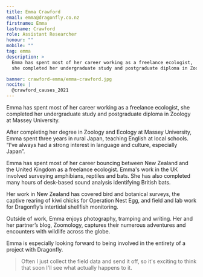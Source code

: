 ```yaml
---
title: Emma Crawford
email: emma@dragonfly.co.nz
firstname: Emma
lastname: Crawford
role: Assistant Researcher
honour: ""
mobile: ""
tag: emma
description: >
  Emma has spent most of her career working as a freelance ecologist,
  she completed her undergraduate study and postgraduate diploma in Zoology at Massey University.

banner: crawford-emma/emma-crawford.jpg
nocite: |
  @crawford_causes_2021
---
```


Emma has spent most of her career working as a freelance ecologist,
she completed her undergraduate study and postgraduate diploma in Zoology at Massey University.

<!--more-->

After completing her degree in Zoology and Ecology at Massey University,
Emma spent three years in rural Japan, teaching English at local schools.
“I’ve always had a strong interest in language and culture, especially Japan”.

Emma has spent most of her career bouncing between New Zealand and the United Kingdom
as a freelance ecologist. Emma's work in the UK involved surveying amphibians,
reptiles and bats. She has also completed many hours of desk-based sound analysis
identifying British bats.

Her work in New Zealand has covered bird and botanical surveys, the captive
rearing of kiwi chicks for Operation Nest Egg, and field and lab work for
Dragonfly’s intertidal shellfish monitoring.

Outside of work, Emma enjoys photography, tramping and writing. Her and
her partner’s blog, Zoomology, captures their numerous adventures and encounters
with wildlife across the globe.

Emma is especially looking forward to being involved in the entirety of a project with Dragonfly.

> Often I just collect the field data and send it off, so it's exciting to think
> that soon I'll see what actually happens to it.
